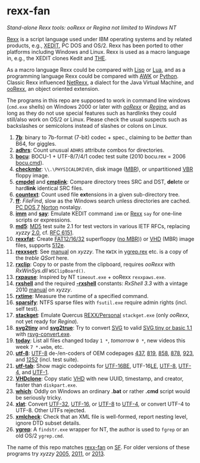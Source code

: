 # rexx-fan
*Stand-alone Rexx tools: ooRexx or Regina not limited to Windows NT*

[Rexx][R] is a script language used under IBM operating systems and by related products, e.g., [XEDIT](https://en.wikipedia.org/wiki/XEDIT), PC DOS and OS/2. Rexx has been ported to other platforms including Windows and Linux. Rexx is used as a macro language in, e.g., the XEDIT clones Kedit and [THE](https://en.wikipedia.org/wiki/The_Hessling_Editor).

As a macro language Rexx could be compared with [Lisp](https://en.wikipedia.org/wiki/Lisp_(programming_language)) or [Lua](https://en.wikipedia.org/wiki/Lua_(programming_language)), and as a programming language Rexx could be compared with [AWK](https://en.wikipedia.org/wiki/AWK) or [Python](https://en.wikipedia.org/wiki/Python_(programming_language)). Classic Rexx influenced [NetRexx](https://en.wikipedia.org/wiki/NetRexx), a dialect for the Java Virtual Machine, and [ooRexx](https://en.wikipedia.org/wiki/Object_REXX), an object oriented extension.

The programs in this repo are supposed to work in command line windows (`cmd.exe` shells) on Windows 2000 or later with *[ooRexx](https://www.oorexx.org/about.html)* or *[Regina](https://sourceforge.net/projects/regina-rexx/)*, and as long as they do not use special features such as hardlinks they could still/also work on OS/2 or Linux. Please check the usual suspects such as backslashes or semicolons instead of slashes or colons on Linux.

1. **[7b](https://github.com/frank-e/rexx-fan/blob/master/7b.rex "7b.rex")**: binary to 7b-format (7-bit) codec + spec., claiming to be *better* than B64, for giggles.
2. **[adhrs](https://github.com/frank-e/rexx-fan/blob/master/adhrs.rex "adhrs.rex")**: Count unusual `ADHRS` attribute combos for directories.
2. **[bocu](https://github.com/frank-e/rexx-fan/blob/master/bocu.rex "bocu.rex")**: BOCU-1 + UTF-8/7/4/1 codec test suite (2010 bocu.rex = 2006 [bocu.cmd](https://web.archive.org/web/20130522122606/http://omniplex.om.funpic.de/src/bocu.cmd "bocuc.cmd")).
2. **[checkmbr](https://github.com/frank-e/rexx-fan/blob/master/checkmbr.rex "checkmbr.rex")**: `\\.\PHYSICALDRIVE`n, disk image ([MBR][M]), or unpartitioned [VBR](https://en.wikipedia.org/wiki/Volume_boot_record) floppy image.
2. **[cmpdel](https://github.com/frank-e/rexx-fan/blob/master/cmpdel.rex "cmpdel.rex")** and **[cmplink](https://github.com/frank-e/rexx-fan/blob/master/cmplink.rex "cmplink.rex")**: Compare directory trees SRC and DST, **del**ete or hard**link** identical SRC files.
2. **[countext](https://github.com/frank-e/rexx-fan/blob/master/countext.rex "countext.rex")**: Count used file **ext**ensions in a given sub-directory tree.
2. **[ff](https://github.com/frank-e/rexx-fan/blob/master/ff.rex "ff.rex")**: *FileFind*, slow as the Windows search unless directories are cached. [PC DOS 7](https://en.wikipedia.org/wiki/IBM_PC_DOS#7.00) [Norton](https://en.wikipedia.org/wiki/Norton_Utilities#Version_2.0) nostalgy.
2. **[imm](https://github.com/frank-e/rexx-fan/blob/master/imm.rex "imm.rex")** and **[say](https://github.com/frank-e/rexx-fan/blob/master/say.rex "say.rex")**: Emulate KEDIT command `imm` or [Rexx][R] `say` for one-line scripts or expressions.
2. **[md5](https://github.com/frank-e/rexx-fan/blob/master/md5.rex "md5.rex")**: [MD5](https://en.wikipedia.org/wiki/MD5) test suite 2.1 for test vectors in various IETF RFCs, replacing *xyzzy* [2.0][5], cf. [RFC 6151](https://tools.ietf.org/html/rfc6151).
2. **[rexxfat](https://github.com/frank-e/rexx-fan/blob/master/rexxfat.rex "rexxfat.rex")**: Create [FAT12/16/32](https://en.wikipedia.org/wiki/File_Allocation_Table#Development) superfloppy ([no MBR][M])) or [VHD][V] (MBR) image files, supports [512e](https://en.wikipedia.org/wiki/Advanced_Format#512e).
2. **[rexxsort](https://github.com/frank-e/rexx-fan/blob/master/rexxsort.rex "rexxsort.rex")**: See [manual][3] on *xyzzy*. The `KWIK` in [ygrep.rex](../master/ygrep.rex) etc. is a copy of the *treble QSort* here.
2. **[rxclip](https://github.com/frank-e/rexx-fan/blob/master/rxclip.rex "rxclip.rex")**: Copy to or paste from the clipboard, requires *ooRexx* with *RxWinSys.dll* `WSClipBoard()`.
2. **[rxpause](https://github.com/frank-e/rexx-fan/blob/master/rxpause.rex "rxpause.rex")**: Inspired by NT `timeout.exe` + ooRexx `rexxpaws.exe`.
2. **[rxshell](https://github.com/frank-e/rexx-fan/blob/master/rxshell.rex "rxshell.rex")** and the required **[-rxshell](https://github.com/frank-e/rexx-fan/blob/master/-rxshell.rex "-rxshell.rex")** constants: *RxShell 3.3* with a vintage 2010 [manual][6] on *xyzzy*.
2. **[rxtime](https://github.com/frank-e/rexx-fan/blob/master/rxtime.rex "rxtime.rex")**: Measure the runtime of a specified command.
2. **[sparsify](https://github.com/frank-e/rexx-fan/blob/master/sparsify.rex "sparsify.rex")**: NTFS sparse files with `fsutil.exe` require admin rights (incl. self test).
2. **[stackget](https://github.com/frank-e/rexx-fan/blob/master/stackget.rex "stackget.rex")**: Emulate Quercus [REXX/Personal](http://www.edm2.com/index.php/Personal_REXX) `stackget.exe` (only *ooRexx*, not yet ready for *Regina*).
2. **[svg2tiny](https://github.com/frank-e/rexx-fan/blob/master/svg2tiny.rex "svg2tiny.rex")** and **[svg2true](https://github.com/frank-e/rexx-fan/blob/master/svg2true.rex "svg2true.rex")**: Try to convert [SVG](https://commons.wikimedia.org/wiki/Help:SVG) to valid [SVG tiny or basic 1.1](https://www.w3.org/TR/2003/REC-SVGMobile-20030114/) with [rsvg-convert.exe](https://sourceforge.net/projects/tumagcc/).
2. **[today](https://github.com/frank-e/rexx-fan/blob/master/today.rex "today.rex")**: List all files changed today `1 *`, *tomorrow* `0 *`, new videos this week `7 *.webm`, etc.
2. **[utf-8](https://github.com/frank-e/rexx-fan/blob/master/utf-8.rex "utf-8.rex")**: [UTF-8][U] de-/en-coders of OEM codepages [437](https://en.wikipedia.org/wiki/Code_page_437 "DOS US"), [819](https://en.wikipedia.org/wiki/ISO/IEC_8859-1 "Latin-1"), [858][8], [878](https://en.wikipedia.org/wiki/KOI8-R "KOI8-R"), [923](https://en.wikipedia.org/wiki/ISO/IEC_8859-15 "Latin-9"), and [1252][9] (incl. test suite).
2. **[utf-tab](https://github.com/frank-e/rexx-fan/blob/master/utf-tab.rex "utf-tab.rex")**: Show magic codepoints for [UTF-16BE][B], UTF-16[LE](https://en.wikipedia.org/wiki/Endianness#Big-endian "Little Endian"), [UTF-8][U], [UTF-4][4], and [UTF-1](https://en.wikipedia.org/wiki/UTF-1 "Unicode Transformation Format modulo 256-66=190, preserving 66 control char.s").
2. **[VHDclone](https://github.com/frank-e/rexx-fan/blob/master/VHDclone.rex "VHDclone.rex")**: Copy static [VHD][V] with new UUID, timestamp, and creator, faster than `diskpart.exe`.
2. **[which](https://github.com/frank-e/rexx-fan/blob/master/which.rex "which.rex")**: Oddly on Windows an ordinary **.bat** or rather **.cmd** script would be seriously tricky.
2. **[xlat](https://github.com/frank-e/rexx-fan/blob/master/xlat.rex "xlat.rex")**: Convert [UTF-32](https://en.wikipedia.org/wiki/UTF-32), [UTF-16][B], or [UTF-8][U] to [UTF-4][4], or convert UTF-4 to UTF-8. Other UTFs rejected.
2. **[xmlcheck](https://github.com/frank-e/rexx-fan/blob/master/xmlcheck.rex "xmlcheck.rex")**: Check that an XML file is well-formed, report nesting level, ignore DTD subset details.
2. **[ygrep](https://github.com/frank-e/rexx-fan/blob/master/ygrep.rex "ygrep.rex")**: A `findstr.exe` wrapper for NT, the author is used to `fgrep` or an old OS/2 `ygrep.cmd`.

The name of this repo matches [rexx-fan](https://sourceforge.net/u/rexx-fan/profile) on [SF](https://en.wikipedia.org/wiki/SourceForge "SourceForge"). For older versions of these programs try *xyzzy* [2005][0], [2011][1], or [2013][2].

[M]: https://en.wikipedia.org/wiki/Master_boot_record (Master Boot Record)
[B]: https://en.wikipedia.org/wiki/UTF-16 (Unicode Transformation Format in 16 bits)
[R]: https://en.wikipedia.org/wiki/Rexx (classic Rexx)
[U]: https://en.wikipedia.org/wiki/UTF-8 (Unicode Transformation Format in 8 bits)
[V]: https://en.wikipedia.org/wiki/VHD_(file_format) (Virtual Hard Disk)
[0]: https://web.archive.org/web/20050505221501/http://frank.ellermann.bei.t-online.de/sources.htm#General (purl.net/xyzzy/sources.htm)
[1]: https://web.archive.org/web/20110102232137/http://home.claranet.de/xyzzy/sources.htm#General (purl.net/xyzzy/sources.htm)
[2]: https://purl.net/xyzzy/sources.htm#General (purl.net/xyzzy/sources)
[3]: https://purl.net/xyzzy/rexxsort.htm (purl.net/xyzzy/rexxsort)
[4]: https://purl.net/xyzzy/home/test/utf-4.xml (Unicode Transformation Format in 4 bits, Latin-1 friendly)
[5]: https://purl.net/xyzzy/src/md5.cmd (purl.net/xyzzy/src/md5)
[6]: https://purl.net/xyzzy/src/rxshell.htm (purl.net/xyzzy/src/rxshell)
[8]: https://purl.net/xyzzy/ibm850.htm#skipxml (PC-Multilingual-850+euro)
[9]: https://purl.net/xyzzy/ibm850.htm#cp1004 (windows-1252)
